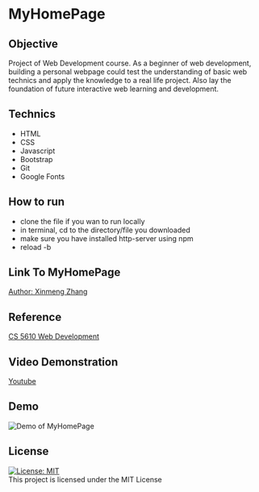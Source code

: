 # MyHomePage
## Objective
Project of Web Development course. As a beginner of web development, building a personal webpage could test the understanding of
basic web technics and apply the knowledge to a real life project. Also lay the foundation of future interactive web learning and development.

## Technics
- HTML
- CSS
- Javascript
- Bootstrap
- Git
- Google Fonts

## How to run
- clone the file if you wan to run locally
- in terminal, cd to the directory/file you downloaded
- make sure you have installed http-server using npm
- reload -b

## Link To MyHomePage
[Author: Xinmeng Zhang](https://mengbanana.github.io/)

## Reference
[CS 5610 Web Development](http://johnguerra.co/classes/webDevelopment_spring_2019/)

## Video Demonstration
[Youtube](https://youtu.be/1TkS5m_RLvI)

## Demo
![Demo of MyHomePage](https://github.com/MengBanana/MengBanana.github.io/blob/master/demo.gif)

## License
[![License: MIT](https://img.shields.io/badge/License-MIT-yellow.svg)](https://opensource.org/licenses/MIT)  
This project is licensed under the MIT License
